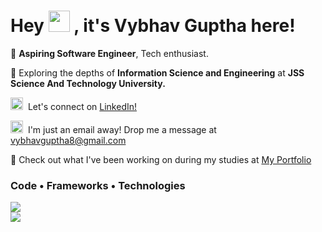 <h1>Hey <img src="https://raw.githubusercontent.com/MartinHeinz/MartinHeinz/master/wave.gif" width="34px"> , it's Vybhav Guptha here! </h1>

🚀 **Aspiring Software Engineer**, Tech enthusiast. 

🌱&nbsp;Exploring the depths of **Information Science and Engineering** at **JSS Science And Technology University.** 

<img src="https://skillicons.dev/icons?i=linkedin" width="20px"> &nbsp;Let's connect on [LinkedIn!](https://www.linkedin.com/in/vybhav-guptha-14161a229?utm_source=share&utm_campaign=share_via&utm_content=profile&utm_medium=ios_app)

<img src="https://skillicons.dev/icons?i=gmail" width="20px">&nbsp; I'm just an email away! Drop me a message at vybhavguptha8@gmail.com

🌟 Check out what I've been working on during my studies at [My Portfolio](https://vybhav.vercel.app/)
<br/> 
<div> 
<h3>Code • Frameworks • Technologies</h3>
<img src="https://skillicons.dev/icons?i=python,javascript,c,cpp,java,cs,html,css,react,nodejs" /><br/> 
<img src="https://skillicons.dev/icons?i=kotlin,bootstrap,mysql,django,dotnet,vscode,vercel,aws,azure,nginx" /><br/> 
</div> 

<br/>
